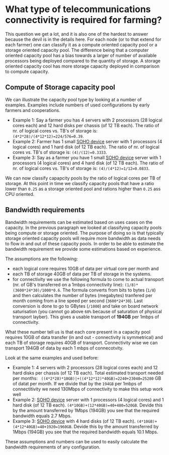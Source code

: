 # What type of telecommunications connectivity is required for farming?

This question we get a lot, and it is also one of the hardest to answer because the devil is in the details here. For each node (or to that extend for each farmer) one can classify it as a compute oriented capacity pool or a storage oriented capacity pool. The difference being that a computer oriented capacity pool has a bias towards a larger of number of available processors being deployed compared to the quantity of storage. A storage oriented capacity cool has more storage capacity deployed in comparison to compute capacity.

## Compute of Storage capacity pool

We can illustrate the capacity pool type by looking at a number of examples.  Examples include numbers of used configurations by early farmers and cooperations.
- Example 1:  Say a farmer you has 4 servers with 2 processors (28 logical cores each) and 12 hard disks per chassis (of 12 TB each).  The ratio of nr. of logical cores vs. TB's of storage is: ```(4*2*28)/(4*12*12)=224/576=0.39```.
- Example 2:  Farmer has 1 small [SOHO device](https://bettertoken.shop/product/sn1-soho-node-server/) server with 1 processors (4 logical cores) and 1 hard disk (of 12 TB each).  The ratio of nr. of logical cores vs. TB's of storage is: ```(4)/(12)=0.3333```.
- Example 3:  Say as a farmer you have 1 small [SOHO device](https://bettertoken.shop/product/sn1-soho-node-server/) server with 1 processors (4 logical cores) and 4 hard disk (of 12 TB each).  The ratio of nr. of logical cores vs. TB's of storage is: ```(4)/(4*12)=1/12=0.0833```.

We can now classify capapcity pools by the ratio of logical cores per TB of storage. At this point in time we classify capacity pools that have a ratio lower than ```0.25```  as a storage oriented pool and rations higher than ```0.25``` ass CPU oriented.

## Bandwidth requirements

Bandwidth requirements can be estimated based on uses cases on the capacity.  In the previous paragraph we looked at classifying capacity pools being compute or storage oriented.  The purpose of doing so is that typically storage oriented capacity pools will require more bandwidth as data needs to flow in and out of these capacity pools.  In order to be able to estimate the bandwidth requirement we provide some estimations based on experience.

The assumptions are the following:
- each logical core requires 10GB of data per virtual core per month and
- each TB of storage 40GB of data per TB of storage in the systems.
- for connectivity we use the following formula to come to actual transport (nr. of GB's transferred on a 1mbps connectivity line): ```(1/8)*(3600*24*30)/1000*0.6```.  The formula converts from bits to bytes (```1/8```) and then calculates the number of bytes (megabytes) tranfered per month coming from a line speed per second (```3600*24*30```).  Last conversion is done to go to GBytes (```/1000```) and take on board network saturisation (you cannot go above ```60%``` because of saturation of physical transport layber).  This gives a usable transport of **194GB** per 1mbps of connectivity.

What these number tell us is that each core present in a capacity pool requires 10GB of data transfer (in and out - connectivity is symmetrical) and each TB of storage requires 40GB of transport.  Connectivity wise we can transport 194GB of data by each 1 mbps of connecotvity.

Look at the same examples and used before:

- Example 1: 4 servers with 2 processors (28 logical cores each) and 12 hard disks per chassis (of 12 TB each).  Total estimated transport needed per months: ``` ((4*2*28)*10GB)|+((4*12*12)*40GB)=2240+23040=25280``` GB of datat per month.  If we divide that by the ```194GB``` per 1mbps of connectitivity we need 130Mbps of connectivity to make this setup work well
- Example 2:  [SOHO device](https://bettertoken.shop/product/sn1-soho-node-server/) server with 1 processors (4 logical cores) and 1 hard disk (of 12 TB each).  ```(4*10GB)+(12*40GB)=40+480=520GB```. Devide this by the amount transferred by 1Mbps (194GB) you see that the required bandwidth equals 2.7 Mbps.
- Example 3:  [SOHO device](https://bettertoken.shop/product/sn1-soho-node-server/) with 4 hard disks (of 12 TB each).  ```(4*10GB)+(4*12*40GB)=40+1920=1960GB```. Devide this by the amount transferred by 1Mbps (194GB) you see that the required bandwidth equals 10.1 Mbps.

These assumptions and numbers can be used to easily calculate the bandwidth requirements of any configuration.

